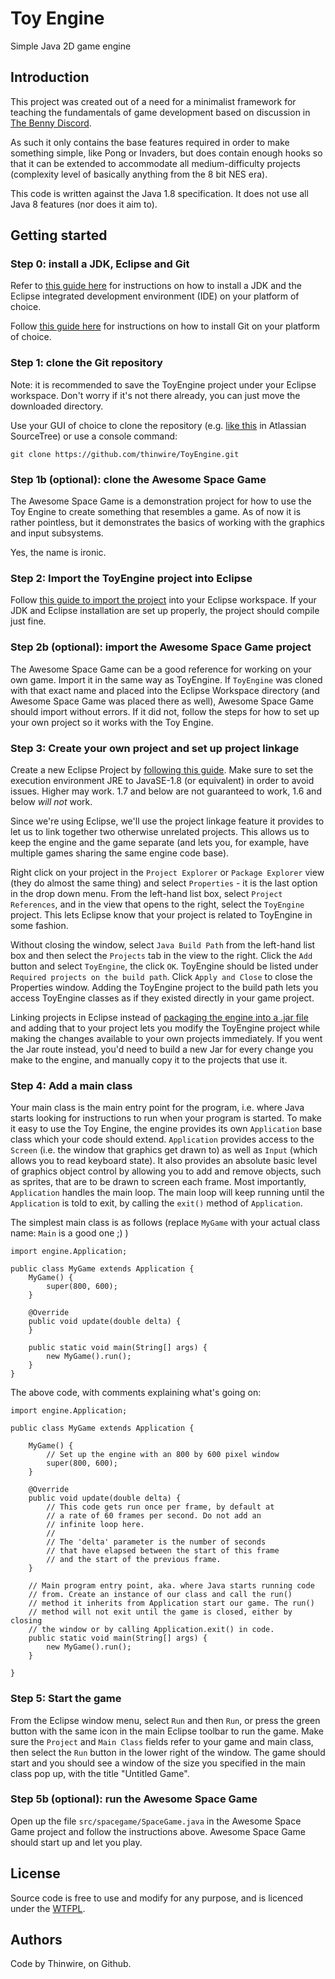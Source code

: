 # Toy Engine
Simple Java 2D game engine


## Introduction

This project was created out of a need for a minimalist framework for teaching the fundamentals of game development based on discussion in [The Benny Discord](https://discord.gg/aMqvk3E).

As such it only contains the base features required in order to make something simple, like Pong or Invaders, but does contain enough hooks so that it can be extended to accommodate all medium-difficulty projects (complexity level of basically anything from the 8 bit NES era).

This code is written against the Java 1.8 specification. It does not use all Java 8 features (nor does it aim to).

## Getting started

### Step 0: install a JDK, Eclipse and Git

Refer to [this guide here](https://www3.ntu.edu.sg/home/ehchua/programming/howto/JDK_HowTo.html) for instructions on how to install a JDK and the Eclipse integrated development environment (IDE) on your platform of choice.

Follow [this guide here](https://www.atlassian.com/git/tutorials/install-git) for instructions on how to install Git on your platform of choice.

### Step 1: clone the Git repository

Note: it is recommended to save the ToyEngine project under your Eclipse workspace. Don't worry if it's not there already, you can just move the downloaded directory.

Use your GUI of choice to clone the repository (e.g. [like this](https://confluence.atlassian.com/sourcetreekb/clone-a-repository-into-sourcetree-780870050.html) in Atlassian SourceTree) or use a console command:

`git clone https://github.com/thinwire/ToyEngine.git`

### Step 1b (optional): clone the Awesome Space Game

The Awesome Space Game is a demonstration project for how to use the Toy Engine to create something that resembles a game. As of now it is rather pointless, but it demonstrates the basics of working with the graphics and input subsystems.

Yes, the name is ironic.

### Step 2: Import the ToyEngine project into Eclipse

Follow [this guide to import the project](https://www.360logica.com/blog/how-to-import-a-java-project-into-eclipse-ide/) into your Eclipse workspace. If your JDK and Eclipse installation are set up properly, the project should compile just fine.

### Step 2b (optional): import the Awesome Space Game project

The Awesome Space Game can be a good reference for working on your own game. Import it in the same way as ToyEngine. If `ToyEngine` was cloned with that exact name and placed into the Eclipse Workspace directory (and Awesome Space Game was placed there as well), Awesome Space Game should import without errors. If it did not, follow the steps for how to set up your own project so it works with the Toy Engine.

### Step 3: Create your own project and set up project linkage

Create a new Eclipse Project by [following this guide](https://www.tutorialspoint.com/eclipse/eclipse_create_java_project.htm). Make sure to set the execution environment JRE to JavaSE-1.8 (or equivalent) in order to avoid issues. Higher may work. 1.7 and below are not guaranteed to work, 1.6 and below _will not_ work.

Since we're using Eclipse, we'll use the project linkage feature it provides to let us to link together two otherwise unrelated projects. This allows us to keep the engine and the game separate (and lets you, for example, have multiple games sharing the same engine code base).

Right click on your project in the `Project Explorer` or `Package Explorer` view (they do almost the same thing) and select `Properties` - it is the last option in the drop down menu. From the left-hand list box, select `Project References`, and in the view that opens to the right, select the `ToyEngine` project. This lets Eclipse know that your project is related to ToyEngine in some fashion.

Without closing the window, select `Java Build Path` from the left-hand list box and then select the `Projects` tab in the view to the right. Click the `Add` button and select `ToyEngine`, the click `OK`. ToyEngine should be listed under `Required projects on the build path`. Click `Apply and Close` to close the Properties window.
Adding the ToyEngine project to the build path lets you access ToyEngine classes as if they existed directly in your game project.

Linking projects in Eclipse instead of [packaging the engine into a .jar file](https://www.javahotchocolate.com/tutorials/jar-libraries.html) and adding that to your project lets you modify the ToyEngine project while making the changes available to your own projects immediately. If you went the Jar route instead, you'd need to build a new Jar for every change you make to the engine, and manually copy it to the projects that use it. 

### Step 4: Add a main class

Your main class is the main entry point for the program, i.e. where Java starts looking for instructions to run when your program is started.
To make it easy to use the Toy Engine, the engine provides its own `Application` base class which your code should extend. `Application` provides access to the `Screen` (i.e. the window that graphics get drawn to) as well as `Input` (which allows you to read keyboard state). It also provides an absolute basic level of graphics object control by allowing you to add and remove objects, such as sprites, that are to be drawn to screen each frame.
Most importantly, `Application` handles the main loop. The main loop will keep running until the `Application` is told to exit, by calling the `exit()` method of `Application`.

The simplest main class is as follows (replace `MyGame` with your actual class name: `Main` is a good one ;) )

~~~
import engine.Application;

public class MyGame extends Application {
	MyGame() {
		super(800, 600);
	}

	@Override
	public void update(double delta) {
	}

	public static void main(String[] args) {
		new MyGame().run();
	}
}
~~~

The above code, with comments explaining what's going on:

~~~
import engine.Application;

public class MyGame extends Application {

	MyGame() {
		// Set up the engine with an 800 by 600 pixel window
		super(800, 600);
	}

	@Override
	public void update(double delta) {
		// This code gets run once per frame, by default at
		// a rate of 60 frames per second. Do not add an
		// infinite loop here.
		//
		// The 'delta' parameter is the number of seconds
		// that have elapsed between the start of this frame
		// and the start of the previous frame.
	}

	// Main program entry point, aka. where Java starts running code
	// from. Create an instance of our class and call the run() 
	// method it inherits from Application start our game. The run()
	// method will not exit until the game is closed, either by closing
	// the window or by calling Application.exit() in code.
	public static void main(String[] args) {
		new MyGame().run();
	}

}
~~~

### Step 5: Start the game

From the Eclipse window menu, select `Run` and then `Run`, or press the green button with the same icon in the main Eclipse toolbar to run the game. Make sure the `Project` and `Main Class` fields refer to your game and main class, then select the `Run` button in the lower  right of the window. The game should start and you should see a window of the size you specified in the main class pop up, with the title "Untitled Game".  

### Step 5b (optional): run the Awesome Space Game

Open up the file `src/spacegame/SpaceGame.java` in the Awesome Space Game project and follow the instructions above. Awesome Space Game should start up and let you play.


## License

Source code is free to use and modify for any purpose, and is licenced under the [WTFPL](http://www.wtfpl.net/about/).


## Authors

Code by Thinwire, on Github.

